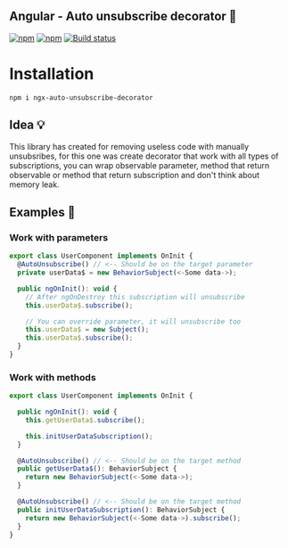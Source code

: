 ## Angular - Auto unsubscribe decorator 🦄

[![npm](https://img.shields.io/npm/dt/ngx-auto-unsubscribe-decorator.svg)]()
[![npm](https://img.shields.io/npm/l/ngx-auto-unsubscribe-decorator.svg)]()
[![Build status](https://travis-ci.org/Nillcon248/ngx-base-state.svg?branch=master)](https://travis-ci.org/Nillcon248/ngx-auto-unsubscribe.svg?branch=master)

# Installation

`npm i ngx-auto-unsubscribe-decorator`

## Idea 💡

This library has created for removing
useless code with manually unsubsribes,
for this one was create decorator that work
with all types of subscriptions, you can wrap
observable parameter, method that return observable or
method that return subscription and don't think
about memory leak.

## Examples 🧪

### Work with parameters

```js
export class UserComponent implements OnInit {
  @AutoUnsubscribe() // <-- Should be on the target parameter
  private userData$ = new BehaviorSubject(<-Some data->);

  public ngOnInit(): void {
    // After ngOnDestroy this subscription will unsubscribe
    this.userData$.subscribe();

    // You can override parameter, it will unsubscribe too
    this.userData$ = new Subject();
    this.userData$.subscribe();
  }
}
```

### Work with methods

```js
export class UserComponent implements OnInit {

  public ngOnInit(): void {
    this.getUserData$.subscribe();

    this.initUserDataSubscription();
  }

  @AutoUnsubscribe() // <-- Should be on the target method
  public getUserData$(): BehaviorSubject {
    return new BehaviorSubject(<-Some data->);
  }

  @AutoUnsubscribe() // <-- Should be on the target method
  public initUserDataSubscription(): BehaviorSubject {
    return new BehaviorSubject(<-Some data->).subscribe();
  }
}

```
